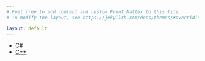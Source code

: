 ```yaml
---
# Feel free to add content and custom Front Matter to this file.
# To modify the layout, see https://jekyllrb.com/docs/themes/#overriding-theme-defaults

layout: default
---
```

* [C#](csharp/index.md)
* [C++](cpp/index.md)